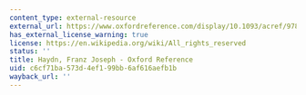 ```yaml
---
content_type: external-resource
external_url: https://www.oxfordreference.com/display/10.1093/acref/9780199578108.001.0001/acref-9780199578108-e-4268?rskey=niIWrd&result=4
has_external_license_warning: true
license: https://en.wikipedia.org/wiki/All_rights_reserved
status: ''
title: Haydn, Franz Joseph - Oxford Reference
uid: c6cf71ba-573d-4ef1-99bb-6af616aefb1b
wayback_url: ''
---
```

